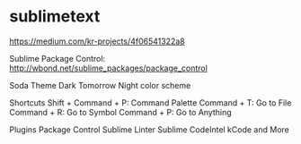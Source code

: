 sublimetext
===========

https://medium.com/kr-projects/4f06541322a8

Sublime Package Control:
http://wbond.net/sublime_packages/package_control

Soda Theme Dark
Tomorrow Night color scheme


Shortcuts
Shift + Command + P: Command Palette
Command + T: Go to File
Command + R: Go to Symbol
Command + P: Go to Anything


Plugins
Package Control
Sublime Linter
Sublime CodeIntel
kCode and More
